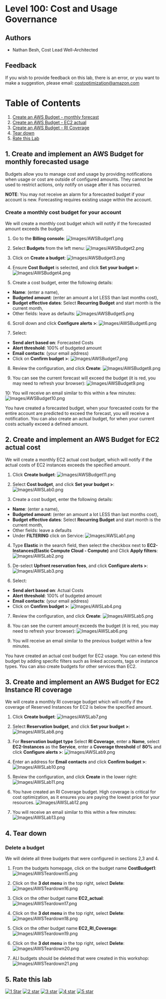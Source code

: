 # Level 100: Cost and Usage Governance

## Authors
- Nathan Besh, Cost Lead Well-Architected
 
## Feedback
If you wish to provide feedback on this lab, there is an error, or you want to make a suggestion, please email: costoptimization@amazon.com


# Table of Contents
1. [Create an AWS Budget - monthly forecast](#budget_forecast)
2. [Create an AWS Budget - EC2 actual](#budget_ec2actual)
3. [Create an AWS Budget - RI Coverage](#budget_ricoverage)
4. [Tear down](#tear_down)
5. [Rate this Lab](#rate_lab)  


## 1. Create and implement an AWS Budget for monthly forecasted usage<a name="budget_forecast"></a> 
Budgets allow you to manage cost and usage by providing notifications when usage or cost are outside of configured amounts. They cannot be used to restrict actions, only notify on usage after it has occurred.

**NOTE**: You may not receive an alarm for a forecasted budget if your account is new. Forecasting requires existing usage within the account.

### Create a monthly cost budget for your account 
We will create a monthly cost budget which will notify if the forecasted amount exceeds the budget.

1. Go to the **Billing console**:
![Images/AWSBudget1.png](Images/AWSBudget1.png)

2. Select **Budgets** from the left menu:
![Images/AWSBudget2.png](Images/AWSBudget2.png)

3. Click on **Create a budget**:
![Images/AWSBudget3.png](Images/AWSBudget3.png)

4. Ensure **Cost Budget** is selected, and click **Set your budget >**:
![Images/AWSBudget4.png](Images/AWSBudget4.png)

5. Create a cost budget, enter the following details:
- **Name**: (enter a name), 
- **Budgeted amount**: (enter an amount a lot LESS than last months cost), 
- **Budget effective dates**: Select **Recurring Budget** and start month is the current month, 
- Other fields: leave as defaults:
![Images/AWSBudget5.png](Images/AWSBudget5.png)

6. Scroll down and click **Configure alerts >**:
![Images/AWSBudget6.png](Images/AWSBudget6.png)

7. Select:
- **Send alert based on**: Forecasted Costs
- **Alert threshold**: 100% of budgeted amount
- **Email contacts**: (your email address)
- Click on **Confirm budget >**:
![Images/AWSBudget7.png](Images/AWSBudget7.png)

8. Review the configuration, and click **Create**:
![Images/AWSBudget8.png](Images/AWSBudget8.png)

9. You can see the current forecast will exceed the budget (it is red, you may need to refresh your browser):
![Images/AWSBudget9.png](Images/AWSBudget9.png) 

10: You will receive an email similar to this within a few minutes:
![Images/AWSBudget10.png](Images/AWSBudget10.png)


You have created a forecasted budget, when your forecasted costs for the entire account are predicted to exceed the forecast, you will receive a notification. You can also create an actual budget, for when your current costs actually exceed a defined amount.



## 2. Create and implement an AWS Budget for EC2 actual cost<a name="budget_ec2actual"></a>
We will create a monthly EC2 actual cost budget, which will notify if the actual costs of EC2 instances exceeds the specified amount.

1. Click **Create budget**:
![Images/AWSBudget11.png](Images/AWSBudget11.png)

2. Select **Cost budget**, and click **Set your budget >**:
![Images/AWSLab0.png](Images/AWSLab0.png)

3. Create a cost budget, enter the following details:
- **Name**: (enter a name), 
- **Budgeted amount**: (enter an amount a lot LESS than last months cost), 
- **Budget effective dates**: Select **Recurring Budget** and start month is the current month, 
- Other fields: leave a defaults
- Under **FILTERING** click on Service:
![Images/AWSLab1.png](Images/AWSLab1.png)

4. Type **Elastic** in the search field, then select the checkbox next to **EC2-Instances(Elastic Compute Cloud - Compute)** and Click **Apply filters**:
![Images/AWSLab2.png](Images/AWSLab2.png)

5. De-select **Upfront reservation fees**, and click **Configure alerts >**:
![Images/AWSLab3.png](Images/AWSLab3.png) 

6. Select:
- **Send alert based on**: Actual Costs
- **Alert threshold**: 100% of budgeted amount
- **Email contacts**: (your email address)
- Click on **Confirm budget >**:
![Images/AWSLab4.png](Images/AWSLab4.png)

7. Review the configuration, and click **Create**:
![Images/AWSLab5.png](Images/AWSLab5.png)

8. You can see the current amount exceeds the budget (it is red, you may need to refresh your browser):
![Images/AWSLab6.png](Images/AWSLab6.png) 

9. You will receive an email similar to the previous budget within a few minutes.

You have created an actual cost budget for EC2 usage. You can extend this budget by adding specific filters such as linked accounts, tags or instance types. You can also create budgets for other services than EC2.


## 3. Create and implement an AWS Budget for EC2 Instance RI coverage<a name="budget_ricoverage"></a>
We will create a monthly RI coverage budget which will notify if the coverage of Reserved Instances for EC2 is below the specified amount.

1. Click **Create budget**:
![Images/AWSLab7.png](Images/AWSLab7.png)

2. Select **Reservation budget**, and click **Set your budget >**:
![Images/AWSLab8.png](Images/AWSLab8.png)

3. For **Reservation budget type** Select **RI Coverage**, enter a **Name**, select **EC2-Instances** as the **Service**, enter a **Coverage threshold** of **80%** and click **Configure alerts >**:
![Images/AWSLab9.png](Images/AWSLab9.png) 

4. Enter an address for **Email contacts** and click **Confirm budget >**:
![Images/AWSLab10.png](Images/AWSLab10.png)

5. Review the configuration, and click **Create** in the lower right:
![Images/AWSLab11.png](Images/AWSLab11.png)

6. You have created an RI Coverage budget. High coverage is critical for cost optimization, as it ensures you are paying the lowest price for your resources.
![Images/AWSLab12.png](Images/AWSLab12.png)
     
7. You will receive an email similar to this within a few minutes:
![Images/AWSLab13.png](Images/AWSLab13.png)
 
        

## 4. Tear down <a name="tear_down"></a>

### Delete a budget
We will delete all three budgets that were configured in sections 2,3 and 4.

1. From the budgets homepage, click on the budget name **CostBudget1**:
![Images/AWSTeardown15.png](Images/AWSTeardown15.png)

2. Click on the **3 dot menu** in the top right, select **Delete**:
![Images/AWSTeardown16.png](Images/AWSTeardown16.png)

3. Click on the other budget name **EC2_actual**:
![Images/AWSTeardown17.png](Images/AWSTeardown17.png)

4. Click on the **3 dot menu** in the top right, select **Delete**:
![Images/AWSTeardown18.png](Images/AWSTeardown18.png)

5. Click on the other budget name **EC2_RI_Coverage**:
![Images/AWSTeardown19.png](Images/AWSTeardown19.png)

6. Click on the **3 dot menu** in the top right, select **Delete**:
![Images/AWSTeardown20.png](Images/AWSTeardown20.png)

7. ALl budgets should be deleted that were created in this workshop:
![Images/AWSTeardown21.png](Images/AWSTeardown21.png)


## 5. Rate this lab<a name="rate_lab"></a> 
[![1 Star](Images/star.png)](https://wellarchitectedlabs.com/Cost_100_2_1star) [![2 star](Images/star.png)](https://wellarchitectedlabs.com/Cost_100_2_2star) [![3 star](Images/star.png)](https://wellarchitectedlabs.com/Cost_100_2_3star) [![4 star](Images/star.png)](https://wellarchitectedlabs.com/Cost_100_2_4star) [![5 star](Images/star.png)](https://wellarchitectedlabs.com/Cost_100_2_5star) 




